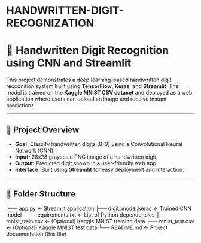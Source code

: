 # HANDWRITTEN-DIGIT-RECOGNIZATION
# 🧠 Handwritten Digit Recognition using CNN and Streamlit

This project demonstrates a deep learning-based handwritten digit recognition system built using **TensorFlow**, **Keras**, and **Streamlit**. The model is trained on the **Kaggle MNIST CSV dataset** and deployed as a web application where users can upload an image and receive instant predictions.

---

## 📌 Project Overview

- **Goal:** Classify handwritten digits (0–9) using a Convolutional Neural Network (CNN).
- **Input:** 28x28 grayscale PNG image of a handwritten digit.
- **Output:** Predicted digit shown in a user-friendly web app.
- **Interface:** Built using **Streamlit** for easy deployment and interaction.

---

## 📁 Folder Structure
├── app.py ← Streamlit application
├── digit_model.keras ← Trained CNN model
├── requirements.txt ← List of Python dependencies
├── mnist_train.csv ← (Optional) Kaggle MNIST training data
├── mnist_test.csv ← (Optional) Kaggle MNIST test data
└── README.md ← Project documentation (this file)
